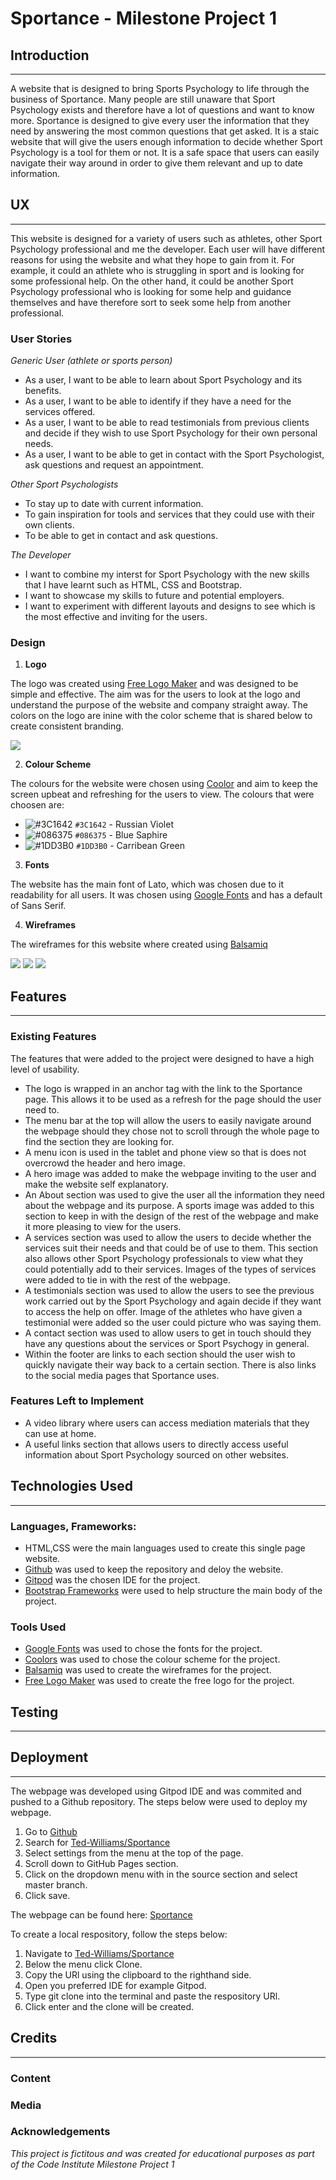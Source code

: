 # Sportance - Milestone Project 1

## Introduction
---

A website that is designed to bring Sports Psychology to life through the business of Sportance. Many people are still unaware that Sport Psychology exists and therefore have a lot of questions and want to know more. Sportance is designed to give every user the information that they need by answering the most common questions that get asked. It is a staic website that will give the users enough information to decide whether Sport Psychology is a tool for them or not. It is a safe space that users can easily navigate their way around in order to give them relevant and up to date information.
 
## UX
---
This website is designed for a variety of users such as athletes, other Sport Psychology professional and me the developer. Each user will have different reasons for using the website and what they hope to gain from it. For example, it could an athlete who is struggling in sport and is looking for some professional help. On the other hand, it could be another Sport Psychology professional who is looking for some help and guidance themselves and have therefore sort to seek some help from another professional. 

### User Stories

*Generic User (athlete or sports person)*

* As a user, I want to be able to learn about Sport Psychology and its benefits.
* As a user, I want to be able to identify if they have a need for the services offered.
* As a user, I want to be able to read testimonials from previous clients and decide if they wish to use Sport Psychology for their own personal needs.
* As a user, I want to be able to get in contact with the Sport Psychologist, ask questions and request an appointment.

*Other Sport Psychologists*

* To stay up to date with current information.
* To gain inspiration for tools and services that they could use with their own clients.
* To be able to get in contact and ask questions. 

*The Developer*

* I want to combine my interst for Sport Psychology with the new skills that I have learnt such as HTML, CSS and Bootstrap.
* I want to showcase my skills to future and potential employers.
* I want to experiment with different layouts and designs to see which is the most effective and inviting for the users.

### Design 
1. **Logo** 

The logo was created using [Free Logo Maker](https://logomakr.com) and was designed to be simple and effective. The aim was for the users to look at the logo and understand the purpose of the website and company straight away. The colors on the logo are inine with the color scheme that is shared below to create consistent branding. 

![](assets/images/logo.png)

2. **Colour Scheme**

The colours for the website were chosen using [Coolor](https://coolors.co/3c1642-086375-1dd3b0-fffdfd-ffffff) and aim to keep the screen upbeat and refreshing for the users to view. The colours that were choosen are:

* ![#3C1642](https://placehold.it/15/3C1642/000000?text=+) `#3C1642` - Russian Violet  
* ![#086375](https://placehold.it/15/086375/000000?text=+) `#086375` - Blue Saphire
* ![#1DD3B0](https://placehold.it/15/1DD3B0/000000?text=+) `#1DD3B0` - Carribean Green

3. **Fonts**

The website has the main font of Lato, which was chosen due to it readability for all users. It was chosen using [Google Fonts](https://fonts.google.com/specimen/Lato?sidebar.open&selection.family=Lato) and has a default of Sans Serif. 

4. **Wireframes**

The wireframes for this website where created using [Balsamiq](https://balsamiq.com/wireframes/?gclid=CjwKCAjwltH3BRB6EiwAhj0IUBrAHe-2BiRjQmQGSO-FZIjoEjkckL_kVyJXd5ShGVwKqDaDMqKjvBoCQksQAvD_BwE)

![](wireframes/wireframe-desktop.png)
![](wireframes/wireframe-mobile.png)
![](wireframes/wireframe-tablet.png)

## Features
---


 
### Existing Features

The features that were added to the project were designed to have a high level of usability.

* The logo is wrapped in an anchor tag with the link to the Sportance page. This allows it to be used as a refresh for the page should the user need to.
* The menu bar at the top will allow the users to easily navigate around the webpage should they chose not to scroll through the whole page to find the section they are looking for. 
* A menu icon is used in the tablet and phone view so that is does not overcrowd the header and hero image.
* A hero image was added to make the webpage inviting to the user and make the website self explanatory.
* An About section was used to give the user all the information they need about the webpage and its purpose. A sports image was added to this section to keep in with the design of the rest of the webpage and make it more pleasing to view for the users.
* A services section was used to allow the users to decide whether the services suit their needs and that could be of use to them. This section also allows other Sport Psychology professionals to view what they could potentially add to their services. Images of the types of services were added to tie in with the rest of the webpage.
* A testimonials section was used to allow the users to see the previous work carried out by the Sport Psychology and again decide if they want to access the help on offer. Image of the athletes who have given a testimonial were added so the user could picture who was saying them.
* A contact section was used to allow users to get in touch should they have any questions about the services or Sport Psychogy in general.
* Within the footer are links to each section should the user wish to quickly navigate their way back to a certain section. There is also links to the social media pages that Sportance uses. 


### Features Left to Implement

* A video library where users can access mediation materials that they can use at home. 
* A useful links section that allows users to directly access useful information about Sport Psychology sourced on other websites.

## Technologies Used
---
### **Languages, Frameworks:**

* HTML,CSS were the main languages used to create this single page website.
* [Github](https://github.com/) was used to keep the repository and deloy the website.
* [Gitpod](https://www.gitpod.io/) was the chosen IDE for the project. 
* [Bootstrap Frameworks](https://getbootstrap.com/) were used to help structure the main body of the project. 

### **Tools Used**

* [Google Fonts](https://fonts.google.com/specimen/Lato?sidebar.open&selection.family=Lato) was used to chose the fonts for the project.
* [Coolors](https://coolors.co/3c1642-086375-1dd3b0-fffdfd-ffffff) was used to chose the colour scheme for the project.
* [Balsamiq](https://balsamiq.com/wireframes/?gclid=CjwKCAjwltH3BRB6EiwAhj0IUBrAHe-2BiRjQmQGSO-FZIjoEjkckL_kVyJXd5ShGVwKqDaDMqKjvBoCQksQAvD_BwE) was used to create the wireframes for the project.
* [Free Logo Maker](https://logomakr.com) was used to create the free logo for the project.

## Testing
---


## Deployment
---

The webpage was developed using Gitpod IDE and was commited and pushed to a Github repository. The steps below were used to deploy my webpage.

1. Go to [Github](https://github.com/) 
2. Search for [Ted-Williams/Sportance](https://github.com/Ted-Williams/Sportance)
3. Select settings from the menu at the top of the page.
4. Scroll down to GitHub Pages section.
5. Click on the dropdown menu with in the source section and select master branch.
6. Click save.

The webpage can be found here: [Sportance](https://ted-williams.github.io/Sportance/.)

To create a local respository, follow the steps below:

1. Navigate to [Ted-Williams/Sportance](https://github.com/Ted-Williams/Sportance)
2. Below the menu click Clone.
3. Copy the URl using the clipboard to the righthand side.
4. Open you preferred IDE for example Gitpod.
5. Type git clone into the terminal and paste the respository URl.
6. Click enter and the clone will be created. 



## Credits
---

### Content


### Media


### Acknowledgements




 *This project is fictitous and was created for educational purposes as part of the Code Institute Milestone Project 1*